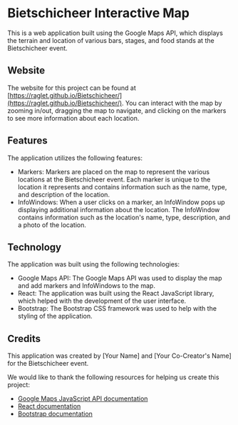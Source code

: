 # Bietschicheer Interactive Map

This is a web application built using the Google Maps API, which displays the terrain and location of various bars, stages, and food stands at the Bietschicheer event.

## Website

The website for this project can be found at [https://raglet.github.io/Bietschicheer/](https://raglet.github.io/Bietschicheer/). You can interact with the map by zooming in/out, dragging the map to navigate, and clicking on the markers to see more information about each location.

## Features

The application utilizes the following features:

- Markers: Markers are placed on the map to represent the various locations at the Bietschicheer event. Each marker is unique to the location it represents and contains information such as the name, type, and description of the location.
- InfoWindows: When a user clicks on a marker, an InfoWindow pops up displaying additional information about the location. The InfoWindow contains information such as the location's name, type, description, and a photo of the location.

## Technology

The application was built using the following technologies:

- Google Maps API: The Google Maps API was used to display the map and add markers and InfoWindows to the map.
- React: The application was built using the React JavaScript library, which helped with the development of the user interface.
- Bootstrap: The Bootstrap CSS framework was used to help with the styling of the application.

## Credits

This application was created by [Your Name] and [Your Co-Creator's Name] for the Bietschicheer event.

We would like to thank the following resources for helping us create this project:

- [Google Maps JavaScript API documentation](https://developers.google.com/maps/documentation/javascript/overview)
- [React documentation](https://reactjs.org/docs/getting-started.html)
- [Bootstrap documentation](https://getbootstrap.com/docs/5.0/getting-started/introduction/)

